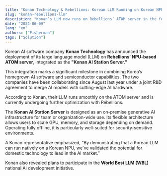 ```yaml
---
title: "Konan Technology & Rebellions: Korean LLM Running on Korean NPU"
slug: "konan-rebellions-llm"
description: "Konan’s LLM now runs on Rebellions’ ATOM server in the form of the ‘Konan AI Station Server’, showcasing a successful fusion of domestic AI software and NPU hardware."
date: "2024-06-09"
lang: "en"
authors: ["Fisherman"]
tags: ["Solution"]
---
```


Korean AI software company **Konan Technology** has announced the deployment of its large language model (LLM) on **Rebellions' NPU-based ATOM server**, integrated as the **"Konan AI Station Server."**

This integration marks a significant milestone in combining Korea’s homegrown AI software and semiconductor capabilities. The two companies have been collaborating since August last year under a joint R&D agreement to merge AI models with cutting-edge AI hardware.

According to Konan, their LLM runs smoothly on the ATOM server and is currently undergoing further optimization with Rebellions.

The **Konan AI Station Server** is designed as an on-premise generative AI infrastructure for team or organization-wide use. Its flexible architecture allows users to scale GPU, memory, and storage depending on demand. Operating fully offline, it is particularly well-suited for security-sensitive environments.

A Konan representative emphasized, “By demonstrating that a Korean LLM can run natively on a Korean NPU, we've validated the potential for domestic technology to lead in the AI market.”

Konan also revealed plans to participate in the **World Best LLM (WBL)** national AI development initiative.